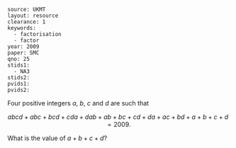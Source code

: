 ````
source: UKMT
layout: resource
clearance: 1
keywords: 
  - factorisation
  - factor
year: 2009
paper: SMC
qno: 25
stids1: 
  - NA3
stids2:
pvids1:
pvids2:

````

Four positive integers $a$, $b$, $c$ and $d$ are such that

$$abcd+abc+bcd+cda+dab+ab+bc+cd+da+ac+bd+a+b+c+d=2009.$$

What is the value of $a+b+c+d$?

